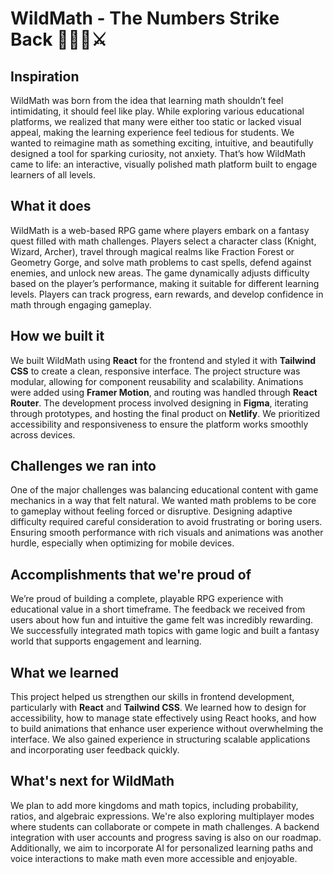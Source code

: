 # WildMath - The Numbers Strike Back 🏹🧙‍♂️⚔️

## Inspiration

WildMath was born from the idea that learning math shouldn’t feel intimidating, it should feel like play.
 While exploring various educational platforms, we realized that many were either too static or lacked visual appeal, making the learning experience feel tedious for students.
 We wanted to reimagine math as something exciting, intuitive, and beautifully designed a tool for sparking curiosity, not anxiety.
That’s how WildMath came to life: an interactive, visually polished math platform built to engage learners of all levels.

## What it does

WildMath is a web-based RPG game where players embark on a fantasy quest filled with math challenges. Players select a character class (Knight, Wizard, Archer), travel through magical realms like Fraction Forest or Geometry Gorge, and solve math problems to cast spells, defend against enemies, and unlock new areas. The game dynamically adjusts difficulty based on the player’s performance, making it suitable for different learning levels. Players can track progress, earn rewards, and develop confidence in math through engaging gameplay.

## How we built it

We built WildMath using **React** for the frontend and styled it with **Tailwind CSS** to create a clean, responsive interface. The project structure was modular, allowing for component reusability and scalability. Animations were added using **Framer Motion**, and routing was handled through **React Router**. The development process involved designing in **Figma**, iterating through prototypes, and hosting the final product on **Netlify**. We prioritized accessibility and responsiveness to ensure the platform works smoothly across devices.

## Challenges we ran into

One of the major challenges was balancing educational content with game mechanics in a way that felt natural. We wanted math problems to be core to gameplay without feeling forced or disruptive. Designing adaptive difficulty required careful consideration to avoid frustrating or boring users. Ensuring smooth performance with rich visuals and animations was another hurdle, especially when optimizing for mobile devices.

## Accomplishments that we're proud of

We’re proud of building a complete, playable RPG experience with educational value in a short timeframe. The feedback we received from users about how fun and intuitive the game felt was incredibly rewarding. We successfully integrated math topics with game logic and built a fantasy world that supports engagement and learning.

## What we learned

This project helped us strengthen our skills in frontend development, particularly with **React** and **Tailwind CSS**. We learned how to design for accessibility, how to manage state effectively using React hooks, and how to build animations that enhance user experience without overwhelming the interface. We also gained experience in structuring scalable applications and incorporating user feedback quickly.

## What's next for WildMath

We plan to add more kingdoms and math topics, including probability, ratios, and algebraic expressions. We're also exploring multiplayer modes where students can collaborate or compete in math challenges. A backend integration with user accounts and progress saving is also on our roadmap. Additionally, we aim to incorporate AI for personalized learning paths and voice interactions to make math even more accessible and enjoyable.
